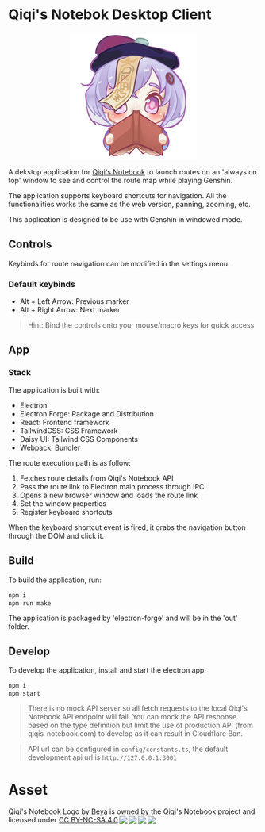 # Qiqi's Notebok Desktop Client

<div align="center">
  <img src="./assets/logo.png" style="width: 256px; height: 256px;" />
</div>

A dekstop application for [Qiqi's Notebook](https://www.qiqis-notebook.com) to launch routes on an 'always on top' window to see and control the route map while playing Genshin.

The application supports keyboard shortcuts for navigation. All the functionalities works the same as the web version, panning, zooming, etc.

This application is designed to be use with Genshin in windowed mode.

## Controls

Keybinds for route navigation can be modified in the settings menu.

### Default keybinds

- Alt + Left Arrow: Previous marker
- Alt + Right Arrow: Next marker

> Hint: Bind the controls onto your mouse/macro keys for quick access

## App

### Stack

The application is built with:

- Electron
- Electron Forge: Package and Distribution
- React: Frontend framework
- TailwindCSS: CSS Framework
- Daisy UI: Tailwind CSS Components
- Webpack: Bundler

The route execution path is as follow:

1. Fetches route details from Qiqi's Notebook API
2. Pass the route link to Electron main process through IPC
3. Opens a new browser window and loads the route link
4. Set the window properties
5. Register keyboard shortcuts

When the keyboard shortcut event is fired, it grabs the navigation button through the DOM and click it.

## Build

To build the application, run:

```
npm i
npm run make
```

The application is packaged by 'electron-forge' and will be in the 'out' folder.

## Develop

To develop the application, install and start the electron app.

```
npm i
npm start
```

> There is no mock API server so all fetch requests to the local Qiqi's Notebook API endpoint will fail. You can mock the API response based on the type definition but limit the use of production API (from qiqis-notebook.com) to develop as it can result in Cloudflare Ban.

> API url can be configured in `config/constants.ts`, the default development api url is `http://127.0.0.1:3001`

# Asset

<p xmlns:cc="http://creativecommons.org/ns#" xmlns:dct="http://purl.org/dc/terms/"><span property="dct:title">Qiqi's Notebook Logo</span> by <a rel="cc:attributionURL dct:creator" property="cc:attributionName" href="https://www.instagram.com/merdikai/">Beya</a> is owned by the Qiqi's Notebook project and licensed under <a href="http://creativecommons.org/licenses/by-nc-sa/4.0/?ref=chooser-v1" target="_blank" rel="license noopener noreferrer" style="display:inline-block;">CC BY-NC-SA 4.0<img style="height:22px!important;margin-left:3px;vertical-align:text-bottom;" src="https://mirrors.creativecommons.org/presskit/icons/cc.svg?ref=chooser-v1"><img style="height:22px!important;margin-left:3px;vertical-align:text-bottom;" src="https://mirrors.creativecommons.org/presskit/icons/by.svg?ref=chooser-v1"><img style="height:22px!important;margin-left:3px;vertical-align:text-bottom;" src="https://mirrors.creativecommons.org/presskit/icons/nc.svg?ref=chooser-v1"><img style="height:22px!important;margin-left:3px;vertical-align:text-bottom;" src="https://mirrors.creativecommons.org/presskit/icons/sa.svg?ref=chooser-v1"></a></p>
